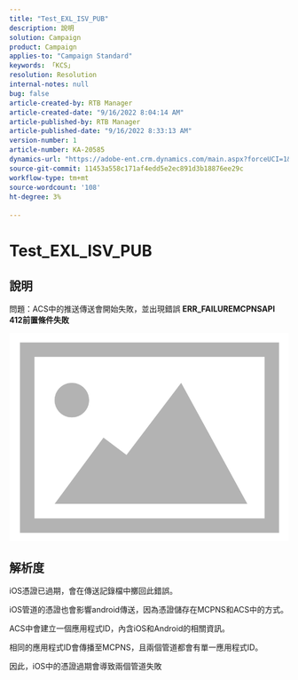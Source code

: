 ```yaml
---
title: "Test_EXL_ISV_PUB"
description: 說明
solution: Campaign
product: Campaign
applies-to: "Campaign Standard"
keywords: 「KCS」
resolution: Resolution
internal-notes: null
bug: false
article-created-by: RTB Manager
article-created-date: "9/16/2022 8:04:14 AM"
article-published-by: RTB Manager
article-published-date: "9/16/2022 8:33:13 AM"
version-number: 1
article-number: KA-20585
dynamics-url: "https://adobe-ent.crm.dynamics.com/main.aspx?forceUCI=1&pagetype=entityrecord&etn=knowledgearticle&id=19aa6320-9635-ed11-9db1-000d3a5c1bcc"
source-git-commit: 11453a558c171af4edd5e2ec891d3b18876ee29c
workflow-type: tm+mt
source-wordcount: '108'
ht-degree: 3%

---
```


# Test_EXL_ISV_PUB

## 說明


問題：ACS中的推送傳送會開始失敗，並出現錯誤 <b>ERR_FAILUREMCPNSAPI 412前置條件失敗 </b>

![](assets/___276b812e-9a35-ed11-9db1-000d3a5c1bcc___.png)




## 解析度


iOS憑證已過期，會在傳送記錄檔中擲回此錯誤。

iOS管道的憑證也會影響android傳送，因為憑證儲存在MCPNS和ACS中的方式。

ACS中會建立一個應用程式ID，內含iOS和Android的相關資訊。

相同的應用程式ID會傳播至MCPNS，且兩個管道都會有單一應用程式ID。

因此，iOS中的憑證過期會導致兩個管道失敗
